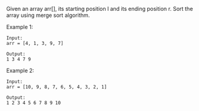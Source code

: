 Given an array arr[], its starting position l and its ending position r. Sort the array using merge sort algorithm.

Example 1:
```
Input:
arr = [4, 1, 3, 9, 7]

Output:
1 3 4 7 9
```

Example 2:

```
Input:
arr = [10, 9, 8, 7, 6, 5, 4, 3, 2, 1]

Output:
1 2 3 4 5 6 7 8 9 10
```
